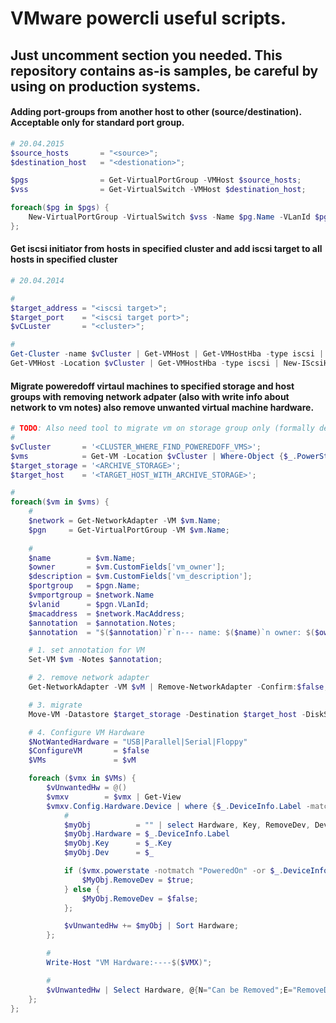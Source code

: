 # VMware powercli useful scripts.
Just uncomment section you needed.
This repository contains as-is samples, be careful by using on production systems.
---
#### Adding port-groups from another host to other (source/destination). Acceptable only for standard port group.
```powershell
# 20.04.2015
$source_hosts       = "<source>";
$destination_host   = "<destionation>";

$pgs                = Get-VirtualPortGroup -VMHost $source_hosts;
$vss                = Get-VirtualSwitch -VMHost $destination_host;

foreach($pg in $pgs) {
    New-VirtualPortGroup -VirtualSwitch $vss -Name $pg.Name -VLanId $pg.VLanId
};
```

#### Get iscsi initiator from hosts in specified cluster and add iscsi target to all hosts in specified cluster
```powershell
# 20.04.2014

#
$target_address = "<iscsi target>";
$target_port    = "<iscsi target port>";
$vCLuster       = "<cluster>";

#
Get-Cluster -name $vCluster | Get-VMHost | Get-VMHostHba -type iscsi | ft IScsiName;
Get-VMHost -Location $vCluster | Get-VMHostHba -type iscsi | New-IScsiHbaTarget -Address $target_address -Port $target_port;
```

#### Migrate poweredoff virtaul machines to specified storage and host groups with removing network adpater (also with write info about network to vm notes) also remove unwanted virtual machine hardware.

```powershell
# TODO: Also need tool to migrate vm on storage group only (formally detach mode). It's allow keep vm on separate storage without using standalone separated host.
#
$vCluster       = '<CLUSTER_WHERE_FIND_POWEREDOFF_VMS>';
$vms            = Get-VM -Location $vCluster | Where-Object {$_.PowerState -eq 'PoweredOff'};
$target_storage = '<ARCHIVE_STORAGE>';
$target_host    = '<TARGET_HOST_WITH_ARCHIVE_STORAGE>';

#
foreach($vm in $vms) {
    #
    $network = Get-NetworkAdapter -VM $vm.Name;
    $pgn     = Get-VirtualPortGroup -VM $vm.Name;
    
    #
    $name        = $vm.Name;
    $owner       = $vm.CustomFields['vm_owner'];
    $description = $vm.CustomFields['vm_description'];
    $portgroup   = $pgn.Name;
    $vmportgroup = $network.Name
    $vlanid      = $pgn.VLanId;
    $macaddress  = $network.MacAddress;
    $annotation  = $annotation.Notes;
    $annotation  = "$($annotation)`r`n--- name: $($name)`n owner: $($owner)`n descritpion: $($description)`n vm portgroup: $($vmportgroup)`n vds port group: $($portgroup)`n vlanid: $($vlanid)`n mac: $($macaddress)"

    # 1. set annotation for VM
    Set-VM $vm -Notes $annotation;

    # 2. remove network adapter
    Get-NetworkAdapter -VM $vM | Remove-NetworkAdapter -Confirm:$false;

    # 3. migrate
    Move-VM -Datastore $target_storage -Destination $target_host -DiskStorageFormat Thin -VM $vm -VMotionPriority High -Confirm:$false

    # 4. Configure VM Hardware
    $NotWantedHardware = "USB|Parallel|Serial|Floppy" 
    $ConfigureVM       = $false 
    $VMs               = $vM

    foreach ($vmx in $VMs) {
        $vUnwantedHw = @()
        $vmxv        = $vmx | Get-View
        $vmxv.Config.Hardware.Device | where {$_.DeviceInfo.Label -match $NotWantedHardware} | %{
            #
            $myObj          = "" | select Hardware, Key, RemoveDev, Dev
            $myObj.Hardware = $_.DeviceInfo.Label
            $myObj.Key      = $_.Key
            $myObj.Dev      = $_

            if ($vmx.powerstate -notmatch "PoweredOn" -or $_.DeviceInfo.Label -match "USB") {
                $MyObj.RemoveDev = $true;
            } else {
                $MyObj.RemoveDev = $false;
            };

            $vUnwantedHw += $myObj | Sort Hardware;
        };

        #
        Write-Host "VM Hardware:----$($VMX)";

        #
        $vUnwantedHw | Select Hardware, @{N="Can be Removed";E="RemoveDev"} | ft -AutoSize #Output for display        
    };
};
```

